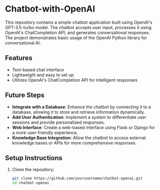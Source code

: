 # **Chatbot-with-OpenAI**
This repository contains a simple chatbot application built using OpenAI's GPT-3.5-turbo model. The chatbot accepts user input, processes it using OpenAI's ChatCompletion API, and generates conversational responses. The project demonstrates basic usage of the OpenAI Python library for conversational AI.
## Features
- Text-based chat interface
- Lightweight and easy to set up
- Utilizes OpenAI's ChatCompletion API for intelligent responses

## Future Steps
- **Integrate with a Database**: Enhance the chatbot by connecting it to a database, allowing it to store and retrieve information dynamically.
- **Add User Authentication**: Implement a system to differentiate user sessions and provide personalized responses.
- **Web Interface**: Create a web-based interface using Flask or Django for a more user-friendly experience.
- **Knowledge Base Integration**: Allow the chatbot to access external knowledge bases or APIs for more comprehensive responses.

## Setup Instructions
1. Clone the repository:
   ```bash
   git clone https://github.com/yourusername/chatbot-openai.git
   cd chatbot-openai
